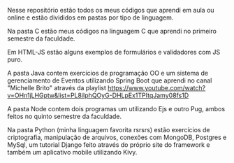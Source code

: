 Nesse repositório estão todos os meus códigos que aprendi em aula ou online e estão divididos em pastas por tipo de linguagem.

Na pasta C estão meus códigos na linguagem C que aprendi no primeiro semestre da faculdade. 

Em HTML-JS estão alguns exemplos de formulários e validadores com JS puro.

A pasta Java contem exercícios de programação OO e um sistema de gerenciamento de Eventos utilizando Spring Boot que aprendi no canal "Michelle Brito" através da playlist https://www.youtube.com/watch?v=OHn1jLHGptw&list=PL8iIphQOyG-DHLpEx1TPItqJamy08fs1D

A pasta Node contem dois programas um utilizando Ejs e outro Pug, ambos feitos no quinto semestre da faculdade.

Na pasta Python (minha linguagem favorita rsrsrs) estão exercícios de criptografia, manipulação de arquivos, conexões com MongoDB, Postgres e MySql, um tutorial Django feito através do próprio site do framework e também um aplicativo mobile utilizando Kivy.
